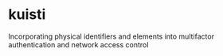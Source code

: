 # kuisti
Incorporating physical identifiers and elements into multifactor authentication and network access control
